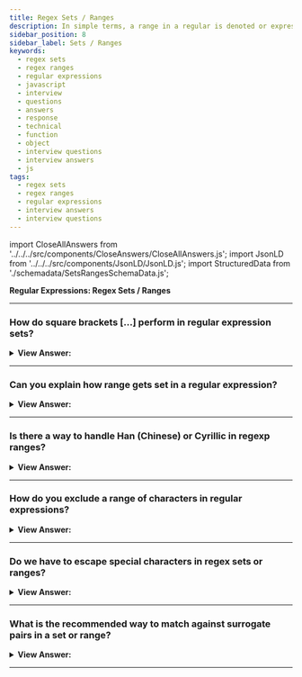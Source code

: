 ```yaml
---
title: Regex Sets / Ranges
description: In simple terms, a range in a regular is denoted or expression inside of square brackets. For instance, [a-z] denotes a range of lowercase letters.
sidebar_position: 8
sidebar_label: Sets / Ranges
keywords:
  - regex sets
  - regex ranges
  - regular expressions
  - javascript
  - interview
  - questions
  - answers
  - response
  - technical
  - function
  - object
  - interview questions
  - interview answers
  - js
tags:
  - regex sets
  - regex ranges
  - regular expressions
  - interview answers
  - interview questions
---
```


import CloseAllAnswers from '../../../src/components/CloseAnswers/CloseAllAnswers.js';
import JsonLD from '../../../src/components/JsonLD/JsonLD.js';
import StructuredData from './schemadata/SetsRangesSchemaData.js';

<JsonLD data={StructuredData} />

<head>
  <title>Regex Sets / Ranges | Regular Expression Interview Questions</title>
</head>

**Regular Expressions: Regex Sets / Ranges**

<CloseAllAnswers />

---

### How do square brackets […] perform in regular expression sets?

<details>
  <summary><strong>View Answer:</strong></summary>
  <div>
  <div><strong>Interview Response:</strong> Several characters or character classes inside square brackets […] mean to “search for any character among given”. For example, [eao] means any of the 3 characters: 'a', 'e', or 'o'. That is called a set in regex terminology. We use sets in a regular expressions along with recurring characters. We should note that although there are multiple characters in the set, they correspond to exactly one character in the match.
    </div><br />
  <div><strong className="codeExample">Code Example:</strong><br /><br />

  <div></div>

```js
// find [t or m], and then "op"
alert('Mop top'.match(/[tm]op/gi)); // "Mop", "top"

// Return null or no matches
// find "V", then [o or i], then "la"
alert('Voila'.match(/V[oi]la/)); // null, no matches
```

  </div>
  </div>
</details>

---

### Can you explain how range gets set in a regular expression?

<details>
  <summary><strong>View Answer:</strong></summary>
  <div>
  <div><strong>Interview Response:</strong> In simple terms, a range in a regular expression is denoted or expressed inside of square brackets. A range may be from [a-z] or [1-100]. These settings can be set based on your needs. We can also use character classes inside […]. For example, if we would like to look for a wordy character \w or a hyphen -, then the set is [\w-]. Combining multiple classes is also possible, e.g. [\s\d] means “a space character or a digit”.
    </div><br />
  <div><strong className="codeExample">Code Example:</strong><br /><br />

  <div></div>

```js
alert('Exception 0xAF'.match(/x[0-9A-F][0-9A-F]/g)); // xAF
```

  </div>
  </div>
</details>

---

### Is there a way to handle Han (Chinese) or Cyrillic in regexp ranges?

<details>
  <summary><strong>View Answer:</strong></summary>
  <div>
  <div><strong>Interview Response:</strong> Yes, we can write a universal pattern that looks for wordy characters in any language. That is easy; we would use the Unicode properties in regular expressions. You should note that Internet Explorer does not support Unicode properties, and if we need them, we can use library XRegExp for IE users.
    </div><br />
  <div><strong className="codeExample">Code Example:</strong><br /><br />

  <div></div>

```js
let regexp = /[\p{Alpha}\p{M}\p{Nd}\p{Pc}\p{Join_C}]/gu;

let str = `Hi 你好 12`;

// finds all letters and digits:
alert(str.match(regexp)); // H,i,你,好,1,2
```

  </div>
  </div>
</details>

---

### How do you exclude a range of characters in regular expressions?

<details>
  <summary><strong>View Answer:</strong></summary>
  <div>
  <div><strong>Interview Response:</strong> If we want to exclude a range of characters in a regular expression. We can place the caret ^ character at the start and match any character except the ones we are trying to match.
    </div><br />
  <div><strong className="codeExample">Code Example:</strong><br /><br />

  <div></div>

```js
alert('alice15@gmail.com'.match(/[^\d\sA-Z]/gi)); // returns @ and .
```

  </div>
  </div>
</details>

---

### Do we have to escape special characters in regex sets or ranges?

<details>
  <summary><strong>View Answer:</strong></summary>
  <div>
  <div><strong>Interview Response:</strong> No, there is no need to escape special characters in regex ranges or sets. The only characters that we escape are the caret ^ and the closing bracket, and they are not escaped in the technical sense but rather implicitly. This technicality does not mean we cannot escape characters, but it is not necessary in most cases.
    </div><br />
  <div><strong className="codeExample">Code Example:</strong><br /><br />

  <div></div>

```js
// No need to escape
let regexp = /[-().^+]/g;

alert('1 + 2 - 3'.match(regexp)); // Matches +, -

// Escaped everything
let regexp = /[\-\(\)\.\^\+]/g;

alert('1 + 2 - 3'.match(regexp)); // also works: +, -
```

  </div>
  </div>
</details>

---

### What is the recommended way to match against surrogate pairs in a set or range?

<details>
  <summary><strong>View Answer:</strong></summary>
  <div>
  <div><strong>Interview Response:</strong> If there are surrogate pairs in the set, flag u is required for them to work correctly. This requirement also applies to a range of surrogate pairs.
    </div><br />
  <div><strong className="codeExample">Code Example:</strong><br /><br />

  <div></div>

```js
// SET: look for 𝒳
alert('𝒳'.match(/[𝒳𝒴]/u)); // returns 𝒳

// RANGE: look for characters from 𝒳 to 𝒵
alert('𝒴'.match(/[𝒳-𝒵]/u)); // returns 𝒴
```

  </div>
  </div>
</details>

---
